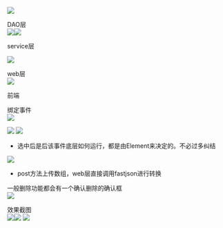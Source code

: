 ![](assets/04批量删除品牌/file-20250722210733089.png)

DAO层  
![](assets/04批量删除品牌/file-20250723105014811.png)![](assets/04批量删除品牌/file-20250722211236795.png)

service层  

![](assets/04批量删除品牌/file-20250722211452068.png)

web层  
![](assets/04批量删除品牌/file-20250722211917056.png)

前端 

绑定事件  
![](assets/04批量删除品牌/file-20250722214234474.png)

![](assets/04批量删除品牌/file-20250722214411273.png)
![](assets/04批量删除品牌/file-20250722213036321.png)
* 选中后是后该事件底层如何运行，都是由Element来决定的。不必过多纠结

![](assets/04批量删除品牌/file-20250722214515440.png)
* post方法上传数组，web层直接调用fastjson进行转换

一般删除功能都会有一个确认删除的确认框  
![](assets/04批量删除品牌/file-20250722215137571.png)


效果截图  
![](assets/04批量删除品牌/file-20250722215152979.png)![](assets/04批量删除品牌/file-20250722215206617.png)
**![](assets/04批量删除品牌/file-20250722215218882.png)**